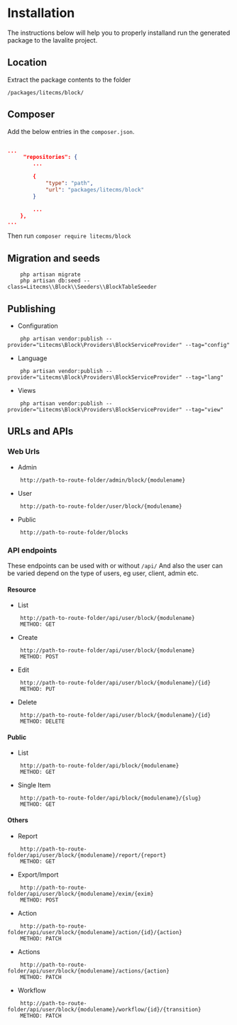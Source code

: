 # Installation

The instructions below will help you to properly installand run the generated package to the lavalite project.

## Location

Extract the package contents to the folder 

`/packages/litecms/block/`

## Composer

Add the below entries in the `composer.json`.


```json

...
     "repositories": {
        ...

        {
            "type": "path",
            "url": "packages/litecms/block"
        }

        ...
    },
...

```
Then run `composer require litecms/block`


## Migration and seeds

```
    php artisan migrate
    php artisan db:seed --class=Litecms\\Block\\Seeders\\BlockTableSeeder
```

## Publishing

* Configuration
```
    php artisan vendor:publish --provider="Litecms\Block\Providers\BlockServiceProvider" --tag="config"
```
* Language
```
    php artisan vendor:publish --provider="Litecms\Block\Providers\BlockServiceProvider" --tag="lang"
```
* Views
```
    php artisan vendor:publish --provider="Litecms\Block\Providers\BlockServiceProvider" --tag="view"
```

## URLs and APIs

### Web Urls

* Admin
```
    http://path-to-route-folder/admin/block/{modulename}
```

* User
```
    http://path-to-route-folder/user/block/{modulename}
```

* Public
```
    http://path-to-route-folder/blocks
```


### API endpoints

These endpoints can be used with or without `/api/`
And also the user can be varied depend on the type of users, eg user, client, admin etc.

#### Resource

* List
```
    http://path-to-route-folder/api/user/block/{modulename}
    METHOD: GET
```

* Create
```
    http://path-to-route-folder/api/user/block/{modulename}
    METHOD: POST
```

* Edit
```
    http://path-to-route-folder/api/user/block/{modulename}/{id}
    METHOD: PUT
```

* Delete
```
    http://path-to-route-folder/api/user/block/{modulename}/{id}
    METHOD: DELETE
```

#### Public

* List
```
    http://path-to-route-folder/api/block/{modulename}
    METHOD: GET
```

* Single Item
```
    http://path-to-route-folder/api/block/{modulename}/{slug}
    METHOD: GET
```

#### Others

* Report
```
    http://path-to-route-folder/api/user/block/{modulename}/report/{report}
    METHOD: GET
```

* Export/Import
```
    http://path-to-route-folder/api/user/block/{modulename}/exim/{exim}
    METHOD: POST
```

* Action
```
    http://path-to-route-folder/api/user/block/{modulename}/action/{id}/{action}
    METHOD: PATCH
```

* Actions
```
    http://path-to-route-folder/api/user/block/{modulename}/actions/{action}
    METHOD: PATCH
```

* Workflow
```
    http://path-to-route-folder/api/user/block/{modulename}/workflow/{id}/{transition}
    METHOD: PATCH
```
